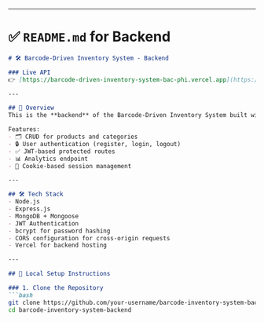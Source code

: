
---

# ✅ `README.md` for Backend
```markdown
# 🛠️ Barcode-Driven Inventory System - Backend

### Live API
👉 [https://barcode-driven-inventory-system-bac-phi.vercel.app](https://barcode-driven-inventory-system-bac-phi.vercel.app)

---

## 📄 Overview
This is the **backend** of the Barcode-Driven Inventory System built with **Node.js, Express, MongoDB, and JWT Authentication**.

Features:
- 🗂️ CRUD for products and categories
- 🔒 User authentication (register, login, logout)
- ✅ JWT-based protected routes
- 📊 Analytics endpoint
- 🔗 Cookie-based session management

---

## 🛠️ Tech Stack
- Node.js
- Express.js
- MongoDB + Mongoose
- JWT Authentication
- bcrypt for password hashing
- CORS configuration for cross-origin requests
- Vercel for backend hosting

---

## 🚀 Local Setup Instructions

### 1. Clone the Repository
```bash
git clone https://github.com/your-username/barcode-inventory-system-backend.git
cd barcode-inventory-system-backend
